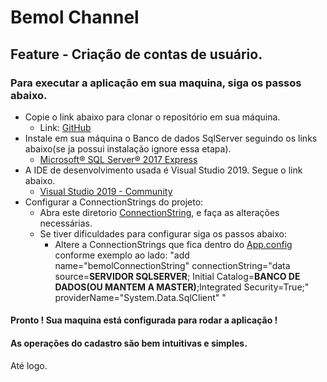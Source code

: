 # Bemol Channel
## Feature - Criação de contas de usuário.

### Para executar a aplicação em sua maquina, siga os passos abaixo.

* Copie o link abaixo para clonar o repositório em sua máquina. 
  * Link: [GitHub](https://github.com/LerronF/Bemol.Channel)
* Instale em sua máquina o Banco de dados SqlServer seguindo os links abaixo(se ja possui instalação ignore essa etapa).
  * [Microsoft® SQL Server® 2017 Express](https://www.microsoft.com/en-us/download/details.aspx?id=55994)
* A IDE de desenvolvimento usada é Visual Studio 2019. Segue o link abaixo.
  * [Visual Studio 2019 - Community](https://visualstudio.microsoft.com/pt-br/downloads/?rr=https%3A%2F%2Fwww.google.com.br%2F)
* Configurar a ConnectionStrings do projeto:
  * Abra este diretorio [ConnectionString](https://github.com/LerronF/Bemol.Channel/blob/main/Bemol.Channel/App.config), e faça as alterações necessárias.
  * Se tiver dificuldades para configurar siga os passos abaixo: 
    *  Altere a ConnectionStrings que fica dentro do [App.config](https://github.com/LerronF/WebApp-FPF/blob/main/src/DesafioFPF/DesafioFPF.WebApp/appsettings.json) conforme exemplo ao lado: "add name="bemolConnectionString" connectionString="data source=**SERVIDOR SQLSERVER**; Initial Catalog=**BANCO DE DADOS(OU MANTEM A MASTER)**;Integrated Security=True;" providerName="System.Data.SqlClient" "


#### Pronto ! Sua maquina está configurada para rodar a aplicação !

#### As operações do cadastro são bem intuitivas e simples.


Até logo.
